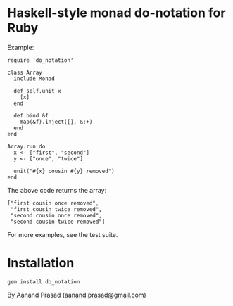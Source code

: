 Haskell-style monad do-notation for Ruby
========================================

Example:

    require 'do_notation'

    class Array
      include Monad

      def self.unit x
        [x]
      end

      def bind &f
        map(&f).inject([], &:+)
      end
    end

    Array.run do
      x <- ["first", "second"]
      y <- ["once", "twice"]

      unit("#{x} cousin #{y} removed")
    end

The above code returns the array:

    ["first cousin once removed",
     "first cousin twice removed",
     "second cousin once removed",
     "second cousin twice removed"]

For more examples, see the test suite.

Installation
============

    gem install do_notation

By Aanand Prasad (aanand.prasad@gmail.com)
